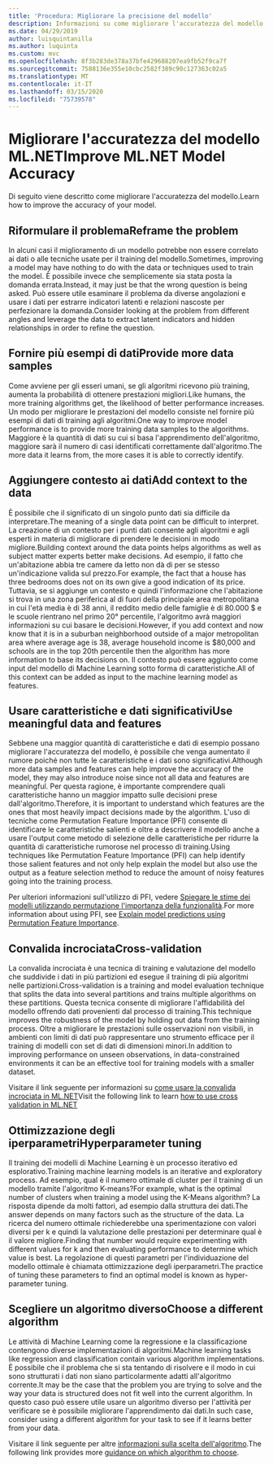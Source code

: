 ```yaml
---
title: 'Procedura: Migliorare la precisione del modello'
description: Informazioni su come migliorare l'accuratezza del modello
ms.date: 04/29/2019
author: luisquintanilla
ms.author: luquinta
ms.custom: mvc
ms.openlocfilehash: 8f3b283de378a37bfe429688207ea9fb52f9ca7f
ms.sourcegitcommit: 7588136e355e10cbc2582f389c90c127363c02a5
ms.translationtype: MT
ms.contentlocale: it-IT
ms.lasthandoff: 03/15/2020
ms.locfileid: "75739578"
---
```

# <a name="improve-mlnet-model-accuracy"></a><span data-ttu-id="0c3bd-103">Migliorare l'accuratezza del modello ML.NET</span><span class="sxs-lookup"><span data-stu-id="0c3bd-103">Improve ML.NET Model Accuracy</span></span>

<span data-ttu-id="0c3bd-104">Di seguito viene descritto come migliorare l'accuratezza del modello.</span><span class="sxs-lookup"><span data-stu-id="0c3bd-104">Learn how to improve the accuracy of your model.</span></span>

## <a name="reframe-the-problem"></a><span data-ttu-id="0c3bd-105">Riformulare il problema</span><span class="sxs-lookup"><span data-stu-id="0c3bd-105">Reframe the problem</span></span>

<span data-ttu-id="0c3bd-106">In alcuni casi il miglioramento di un modello potrebbe non essere correlato ai dati o alle tecniche usate per il training del modello.</span><span class="sxs-lookup"><span data-stu-id="0c3bd-106">Sometimes, improving a model may have nothing to do with the data or techniques used to train the model.</span></span> <span data-ttu-id="0c3bd-107">È possibile invece che semplicemente sia stata posta la domanda errata.</span><span class="sxs-lookup"><span data-stu-id="0c3bd-107">Instead, it may just be that the wrong question is being asked.</span></span> <span data-ttu-id="0c3bd-108">Può essere utile esaminare il problema da diverse angolazioni e usare i dati per estrarre indicatori latenti e relazioni nascoste per perfezionare la domanda.</span><span class="sxs-lookup"><span data-stu-id="0c3bd-108">Consider looking at the problem from different angles and leverage the data to extract latent indicators and hidden relationships in order to refine the question.</span></span>

## <a name="provide-more-data-samples"></a><span data-ttu-id="0c3bd-109">Fornire più esempi di dati</span><span class="sxs-lookup"><span data-stu-id="0c3bd-109">Provide more data samples</span></span>

<span data-ttu-id="0c3bd-110">Come avviene per gli esseri umani, se gli algoritmi ricevono più training, aumenta la probabilità di ottenere prestazioni migliori.</span><span class="sxs-lookup"><span data-stu-id="0c3bd-110">Like humans, the more training algorithms get, the likelihood of better performance increases.</span></span> <span data-ttu-id="0c3bd-111">Un modo per migliorare le prestazioni del modello consiste nel fornire più esempi di dati di training agli algoritmi.</span><span class="sxs-lookup"><span data-stu-id="0c3bd-111">One way to improve model performance is to provide more training data samples to the algorithms.</span></span> <span data-ttu-id="0c3bd-112">Maggiore è la quantità di dati su cui si basa l'apprendimento dell'algoritmo, maggiore sarà il numero di casi identificati correttamente dall'algoritmo.</span><span class="sxs-lookup"><span data-stu-id="0c3bd-112">The more data it learns from, the more cases it is able to correctly identify.</span></span>

## <a name="add-context-to-the-data"></a><span data-ttu-id="0c3bd-113">Aggiungere contesto ai dati</span><span class="sxs-lookup"><span data-stu-id="0c3bd-113">Add context to the data</span></span>

<span data-ttu-id="0c3bd-114">È possibile che il significato di un singolo punto dati sia difficile da interpretare.</span><span class="sxs-lookup"><span data-stu-id="0c3bd-114">The meaning of a single data point can be difficult to interpret.</span></span> <span data-ttu-id="0c3bd-115">La creazione di un contesto per i punti dati consente agli algoritmi e agli esperti in materia di migliorare di prendere le decisioni in modo migliore.</span><span class="sxs-lookup"><span data-stu-id="0c3bd-115">Building context around the data points helps algorithms as well as subject matter experts better make decisions.</span></span> <span data-ttu-id="0c3bd-116">Ad esempio, il fatto che un'abitazione abbia tre camere da letto non dà di per se stesso un'indicazione valida sul prezzo.</span><span class="sxs-lookup"><span data-stu-id="0c3bd-116">For example, the fact that a house has three bedrooms does not on its own give a good indication of its price.</span></span> <span data-ttu-id="0c3bd-117">Tuttavia, se si aggiunge un contesto e quindi l'informazione che l'abitazione si trova in una zona periferica al di fuori della principale area metropolitana in cui l'età media è di 38 anni, il reddito medio delle famiglie è di 80.000 $ e le scuole rientrano nel primo 20° percentile, l'algoritmo avrà maggiori informazioni su cui basare le decisioni.</span><span class="sxs-lookup"><span data-stu-id="0c3bd-117">However, if you add context and now know that it is in a suburban neighborhood outside of a major metropolitan area where average age is 38, average household income is $80,000 and schools are in the top 20th percentile then the algorithm has more information to base its decisions on.</span></span> <span data-ttu-id="0c3bd-118">Il contesto può essere aggiunto come input del modello di Machine Learning sotto forma di caratteristiche.</span><span class="sxs-lookup"><span data-stu-id="0c3bd-118">All of this context can be added as input to the machine learning model as features.</span></span>

## <a name="use-meaningful-data-and-features"></a><span data-ttu-id="0c3bd-119">Usare caratteristiche e dati significativi</span><span class="sxs-lookup"><span data-stu-id="0c3bd-119">Use meaningful data and features</span></span>

<span data-ttu-id="0c3bd-120">Sebbene una maggior quantità di caratteristiche e dati di esempio possano migliorare l'accuratezza del modello, è possibile che venga aumentato il rumore poiché non tutte le caratteristiche e i dati sono significativi.</span><span class="sxs-lookup"><span data-stu-id="0c3bd-120">Although more data samples and features can help improve the accuracy of the model, they may also introduce noise since not all data and features are meaningful.</span></span> <span data-ttu-id="0c3bd-121">Per questa ragione, è importante comprendere quali caratteristiche hanno un maggior impatto sulle decisioni prese dall'algoritmo.</span><span class="sxs-lookup"><span data-stu-id="0c3bd-121">Therefore, it is important to understand which features are the ones that most heavily impact decisions made by the algorithm.</span></span> <span data-ttu-id="0c3bd-122">L'uso di tecniche come Permutation Feature Importance (PFI) consente di identificare le caratteristiche salienti e oltre a descrivere il modello anche a usare l'output come metodo di selezione delle caratteristiche per ridurre la quantità di caratteristiche rumorose nel processo di training.</span><span class="sxs-lookup"><span data-stu-id="0c3bd-122">Using techniques like Permutation Feature Importance (PFI) can help identify those salient features and not only help explain the model but also use the output as a feature selection method to reduce the amount of noisy features going into the training process.</span></span>

<span data-ttu-id="0c3bd-123">Per ulteriori informazioni sull'utilizzo di PFI, vedere [Spiegare le stime dei modelli utilizzando permutazione l'importanza della funzionalità](../how-to-guides/explain-machine-learning-model-permutation-feature-importance-ml-net.md).</span><span class="sxs-lookup"><span data-stu-id="0c3bd-123">For more information about using PFI, see [Explain model predictions using Permutation Feature Importance](../how-to-guides/explain-machine-learning-model-permutation-feature-importance-ml-net.md).</span></span>

## <a name="cross-validation"></a><span data-ttu-id="0c3bd-124">Convalida incrociata</span><span class="sxs-lookup"><span data-stu-id="0c3bd-124">Cross-validation</span></span>

<span data-ttu-id="0c3bd-125">La convalida incrociata è una tecnica di training e valutazione del modello che suddivide i dati in più partizioni ed esegue il training di più algoritmi nelle partizioni.</span><span class="sxs-lookup"><span data-stu-id="0c3bd-125">Cross-validation is a training and model evaluation technique that splits the data into several partitions and trains multiple algorithms on these partitions.</span></span> <span data-ttu-id="0c3bd-126">Questa tecnica consente di migliorare l'affidabilità del modello offrendo dati provenienti dal processo di training.</span><span class="sxs-lookup"><span data-stu-id="0c3bd-126">This technique improves the robustness of the model by holding out data from the training process.</span></span> <span data-ttu-id="0c3bd-127">Oltre a migliorare le prestazioni sulle osservazioni non visibili, in ambienti con limiti di dati può rappresentare uno strumento efficace per il training di modelli con set di dati di dimensioni minori.</span><span class="sxs-lookup"><span data-stu-id="0c3bd-127">In addition to improving performance on unseen observations, in data-constrained environments it can be an effective tool for training models with a smaller dataset.</span></span>

<span data-ttu-id="0c3bd-128">Visitare il link seguente per informazioni su [come usare la convalida incrociata in ML.NET](../how-to-guides/train-machine-learning-model-cross-validation-ml-net.md)</span><span class="sxs-lookup"><span data-stu-id="0c3bd-128">Visit the following link to learn [how to use cross validation in ML.NET](../how-to-guides/train-machine-learning-model-cross-validation-ml-net.md)</span></span>

## <a name="hyperparameter-tuning"></a><span data-ttu-id="0c3bd-129">Ottimizzazione degli iperparametri</span><span class="sxs-lookup"><span data-stu-id="0c3bd-129">Hyperparameter tuning</span></span>

<span data-ttu-id="0c3bd-130">Il training dei modelli di Machine Learning è un processo iterativo ed esplorativo.</span><span class="sxs-lookup"><span data-stu-id="0c3bd-130">Training machine learning models is an iterative and exploratory process.</span></span> <span data-ttu-id="0c3bd-131">Ad esempio, qual è il numero ottimale di cluster per il training di un modello tramite l'algoritmo K-means?</span><span class="sxs-lookup"><span data-stu-id="0c3bd-131">For example, what is the optimal number of clusters when training a model using the K-Means algorithm?</span></span> <span data-ttu-id="0c3bd-132">La risposta dipende da molti fattori, ad esempio dalla struttura dei dati.</span><span class="sxs-lookup"><span data-stu-id="0c3bd-132">The answer depends on many factors such as the structure of the data.</span></span> <span data-ttu-id="0c3bd-133">La ricerca del numero ottimale richiederebbe una sperimentazione con valori diversi per k e quindi la valutazione delle prestazioni per determinare qual è il valore migliore.</span><span class="sxs-lookup"><span data-stu-id="0c3bd-133">Finding that number would require experimenting with different values for k and then evaluating performance to determine which value is best.</span></span> <span data-ttu-id="0c3bd-134">La regolazione di questi parametri per l'individuazione del modello ottimale è chiamata ottimizzazione degli iperparametri.</span><span class="sxs-lookup"><span data-stu-id="0c3bd-134">The practice of tuning these parameters to find an optimal model is known as hyper-parameter tuning.</span></span>

## <a name="choose-a-different-algorithm"></a><span data-ttu-id="0c3bd-135">Scegliere un algoritmo diverso</span><span class="sxs-lookup"><span data-stu-id="0c3bd-135">Choose a different algorithm</span></span>

<span data-ttu-id="0c3bd-136">Le attività di Machine Learning come la regressione e la classificazione contengono diverse implementazioni di algoritmi.</span><span class="sxs-lookup"><span data-stu-id="0c3bd-136">Machine learning tasks like regression and classification contain various algorithm implementations.</span></span> <span data-ttu-id="0c3bd-137">È possibile che il problema che si sta tentando di risolvere e il modo in cui sono strutturati i dati non siano particolarmente adatti all'algoritmo corrente.</span><span class="sxs-lookup"><span data-stu-id="0c3bd-137">It may be the case that the problem you are trying to solve and the way your data is structured does not fit well into the current algorithm.</span></span> <span data-ttu-id="0c3bd-138">In questo caso può essere utile usare un algoritmo diverso per l'attività per verificare se è possibile migliorare l'apprendimento dai dati.</span><span class="sxs-lookup"><span data-stu-id="0c3bd-138">In such case, consider using a different algorithm for your task to see if it learns better from your data.</span></span>

<span data-ttu-id="0c3bd-139">Visitare il link seguente per altre [informazioni sulla scelta dell'algoritmo](../how-to-choose-an-ml-net-algorithm.md).</span><span class="sxs-lookup"><span data-stu-id="0c3bd-139">The following link provides more [guidance on which algorithm to choose](../how-to-choose-an-ml-net-algorithm.md).</span></span>
